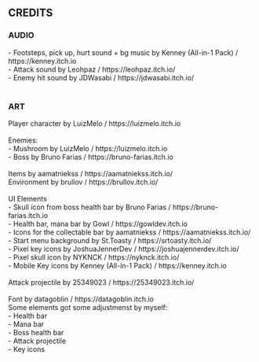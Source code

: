 <h2>CREDITS</h2>
<h3>AUDIO</h3>
- Footsteps, pick up, hurt sound + bg music by Kenney (All-in-1 Pack) / https://kenney.itch.io <br>
- Attack sound by Leohpaz / https://leohpaz.itch.io/ <br>
- Enemy hit sound by JDWasabi / https://jdwasabi.itch.io/ <br>
<br>
<h3>ART</h3>
Player character by LuizMelo / https://luizmelo.itch.io <br>
<br>
Enemies: <br>
- Mushroom by LuizMelo / https://luizmelo.itch.io <br>
- Boss by Bruno Farias / https://bruno-farias.itch.io <br>
<br>
Items by aamatniekss / https://aamatniekss.itch.io/ <br>
Environment by brullov / https://brullov.itch.io/ <br>
<br>
UI Elements <br>
- Skull icon from boss health bar by Bruno Farias / https://bruno-farias.itch.io <br>
- Health bar, mana bar by Gowl / https://gowldev.itch.io <br>
- Icons for the collectable bar by aamatniekss / https://aamatniekss.itch.io/ <br>
- Start menu background by St.Toasty / https://srtoasty.itch.io/ <br>
- Pixel key icons by JoshuaJennerDev / https://joshuajennerdev.itch.io/ <br>
- Pixel skull icon by NYKNCK / https://nyknck.itch.io/ <br>
- Mobile Key icons by Kenney (All-in-1 Pack) / https://kenney.itch.io <br>
<br>
Attack projectile by 25349023 / https://25349023.itch.io/ <br>
<br>
Font by datagoblin / https://datagoblin.itch.io <br>
Some elements got some adjustmenst by myself: <br>
    - Health bar <br>
    - Mana bar <br>
    - Boss health bar <br>
    - Attack projectile <br>
    - Key icons <br>